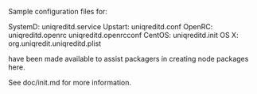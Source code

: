 Sample configuration files for:

SystemD: uniqreditd.service
Upstart: uniqreditd.conf
OpenRC:  uniqreditd.openrc
         uniqreditd.openrcconf
CentOS:  uniqreditd.init
OS X:    org.uniqredit.uniqreditd.plist

have been made available to assist packagers in creating node packages here.

See doc/init.md for more information.
